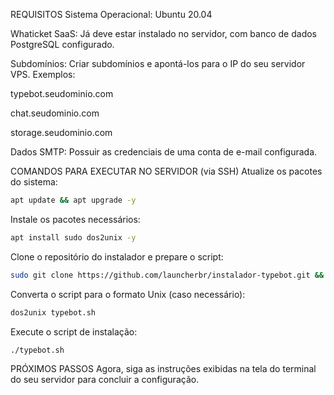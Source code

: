 REQUISITOS
Sistema Operacional: Ubuntu 20.04

Whaticket SaaS: Já deve estar instalado no servidor, com banco de dados PostgreSQL configurado.

Subdomínios: Criar subdomínios e apontá-los para o IP do seu servidor VPS. Exemplos:

typebot.seudominio.com

chat.seudominio.com

storage.seudominio.com

Dados SMTP: Possuir as credenciais de uma conta de e-mail configurada.

COMANDOS PARA EXECUTAR NO SERVIDOR (via SSH)
Atualize os pacotes do sistema:

```bash
apt update && apt upgrade -y
```
Instale os pacotes necessários:

```bash
apt install sudo dos2unix -y
```
Clone o repositório do instalador e prepare o script:

```bash
sudo git clone https://github.com/launcherbr/instalador-typebot.git && cd instalador-typebot && sudo chmod +x ./typebot.sh
```
Converta o script para o formato Unix (caso necessário):

```bash
dos2unix typebot.sh
```
Execute o script de instalação:

```bash
./typebot.sh
```
PRÓXIMOS PASSOS
Agora, siga as instruções exibidas na tela do terminal do seu servidor para concluir a configuração.
